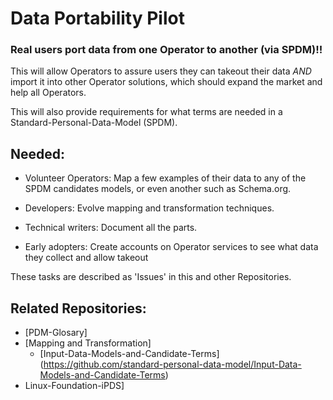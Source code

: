 # Data Portability Pilot
### Real users port data from one Operator to another (via SPDM)!!
This will allow Operators to assure users they can takeout their data *AND* import it into other Operator solutions, which should expand the market and help all Operators.  

This will also provide requirements for what terms are needed in a Standard-Personal-Data-Model (SPDM).


## Needed: 
- Volunteer Operators: Map a few examples of their data to any of the SPDM candidates models, or even another such as Schema.org.

- Developers: Evolve mapping and transformation techniques. 

- Technical writers: Document all the parts. 

- Early adopters: Create accounts on Operator services to see what data they collect and allow takeout

These tasks are described as 'Issues' in this and other Repositories.

## Related Repositories:
- [PDM-Glosary]
- [Mapping and Transformation]
  - [Input-Data-Models-and-Candidate-Terms] (https://github.com/standard-personal-data-model/Input-Data-Models-and-Candidate-Terms)
- Linux-Foundation-iPDS]
